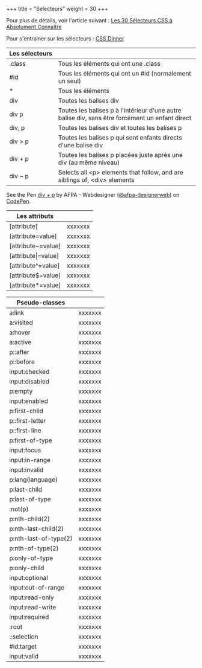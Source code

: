 +++
title = "Selecteurs"
weight = 30
+++

Pour plus de détails, voir l'article suivant :
[Les 30 Sélecteurs CSS à Absolument Connaître](https://code.tutsplus.com/fr/tutorials/the-30-css-selectors-you-must-memorize--net-16048)

Pour s'entrainer sur les sélecteurs :
[CSS Dinner](http://flukeout.github.io/)

| Les&nbsp;sélecteurs  |  |
| ------  | -------------------------------- |
| .class  | Tous les éléments qui ont une .class |
| #id | Tous les éléments qui ont un #id (normalement un seul) |
| *  | Tous les éléments |
| div  | Toutes les balises div |
| div p | Toutes les balises p à l'intérieur d'une autre balise div, sans être forcément un enfant direct |
| div, p  | Toutes les balises div et toutes les balises p |
| div > p  | Toutes les balises p qui sont enfants directs d'une balise div |
| div + p | Toutes les balises p placées juste après une div (au même niveau) |
| div ~ p  | Selects all &lt;p&gt; elements that follow, and are siblings of, &lt;div&gt; elements |

<p data-height="265" data-theme-id="0" data-slug-hash="BJNveJ" data-default-tab="html,result" data-user="afpa-designerweb" data-embed-version="2" data-pen-title="div + p" data-preview="true" class="codepen">See the Pen <a href="https://codepen.io/afpa-designerweb/pen/BJNveJ/">div + p</a> by AFPA - Webdesigner (<a href="https://codepen.io/afpa-designerweb">@afpa-designerweb</a>) on <a href="https://codepen.io">CodePen</a>.</p>
<script async src="https://production-assets.codepen.io/assets/embed/ei.js"></script>

| Les&nbsp;attributs  |  |
| ------  | -------------------------------- |
| [attribute]  | xxxxxxx |
| [attribute=value]  | xxxxxxx |
| [attribute~=value]  | xxxxxxx |
| [attribute\|=value]  | xxxxxxx |
| [attribute^=value]  | xxxxxxx |
| [attribute$=value]  | xxxxxxx |
| [attribute*=value]  | xxxxxxx |


| Pseudo-classes  |  |
| ------  | -------------------------------- |
| a:link | xxxxxxx |
| a:visited | xxxxxxx |
| a:hover | xxxxxxx |
| a:active | xxxxxxx |
| p::after | xxxxxxx |
| p::before | xxxxxxx |
| input:checked | xxxxxxx |
| input:disabled | xxxxxxx |
| p:empty | xxxxxxx |
| input:enabled | xxxxxxx |
| p:first-child | xxxxxxx |
| p::first-letter | xxxxxxx |
| p::first-line | xxxxxxx |
| p:first-of-type | xxxxxxx |
| input:focus | xxxxxxx |
| input:in-range | xxxxxxx |
| input:invalid | xxxxxxx |
| p:lang(language) | xxxxxxx |
| p:last-child | xxxxxxx |
| p:last-of-type | xxxxxxx |
| :not(p) | xxxxxxx |
| p:nth-child(2) | xxxxxxx |
| p:nth-last-child(2) | xxxxxxx |
| p:nth-last-of-type(2) | xxxxxxx |
| p:nth-of-type(2) | xxxxxxx |
| p:only-of-type | xxxxxxx |
| p:only-child | xxxxxxx |
| input:optional | xxxxxxx |
| input:out-of-range | xxxxxxx |
| input:read-only | xxxxxxx |
| input:read-write | xxxxxxx |
| input:required | xxxxxxx |
| :root | xxxxxxx |
| ::selection | xxxxxxx |
| #id:target | xxxxxxx |
| input:valid | xxxxxxx |